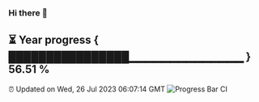 ### Hi there 👋
⏳ Year progress { ████████████████▁▁▁▁▁▁▁▁▁▁▁▁▁▁ } 56.51 %
---
⏰ Updated on Wed, 26 Jul 2023 06:07:14 GMT
![Progress Bar CI](https://github.com/Moyi321/Moyi321/workflows/Progress%20Bar%20CI/badge.svg)
